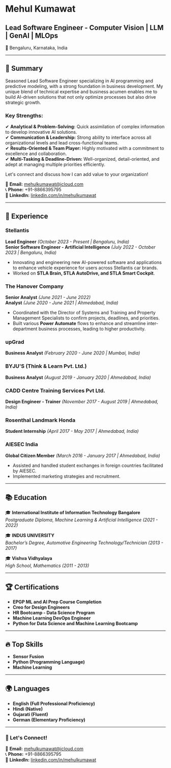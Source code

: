 # Mehul Kumawat

## Lead Software Engineer - Computer Vision | LLM | GenAI | MLOps

📍 Bengaluru, Karnataka, India

---

## 📌 Summary
Seasoned Lead Software Engineer specializing in AI programming and predictive modeling, with a strong foundation in business development. My unique blend of technical expertise and business acumen enables me to build AI-driven solutions that not only optimize processes but also drive strategic growth.

### **Key Strengths:**
✔ **Analytical & Problem-Solving:** Quick assimilation of complex information to develop innovative AI solutions.  
✔ **Communication & Leadership:** Strong ability to interface across all organizational levels and lead cross-functional teams.  
✔ **Results-Oriented & Team Player:** Highly motivated with a commitment to excellence and collaboration.  
✔ **Multi-Tasking & Deadline-Driven:** Well-organized, detail-oriented, and adept at managing multiple priorities efficiently.  

Let's connect and discuss how I can add value to your organization!

📧 **Email:** mehulkumawat@icloud.com  
📞 **Phone:** +91-8866395795  
🔗 **LinkedIn:** [linkedin.com/in/mehulkumawat](https://www.linkedin.com/in/mehulkumawat)  

---

## 🚀 Experience

### **Stellantis**  
**Lead Engineer** *(October 2023 - Present | Bengaluru, India)*  
**Senior Software Engineer - Artificial Intelligence** *(July 2022 - October 2023 | Bengaluru, India)*  
- Innovating and engineering new AI-powered software and applications to enhance vehicle experience for users across Stellantis car brands.
- Worked on **STLA Brain, STLA AutoDrive, and STLA Smart Cockpit**.

### **The Hanover Company**  
**Senior Analyst** *(June 2021 - June 2022)*  
**Analyst** *(June 2020 - June 2021 | Ahmedabad, India)*  
- Coordinated with the Director of Systems and Training and Property Management Specialists to confirm projects, deadlines, and priorities.
- Built various **Power Automate** flows to enhance and streamline inter-department business processes, leading to higher productivity.

### **upGrad**  
**Business Analyst** *(February 2020 - June 2020 | Mumbai, India)*

### **BYJU'S (Think & Learn Pvt. Ltd.)**  
**Business Analyst** *(August 2019 - January 2020 | Ahmedabad, India)*

### **CADD Centre Training Services Pvt Ltd.**  
**Design Engineer - Trainer** *(November 2017 - August 2019 | Ahmedabad, India)*

### **Rosenthal Landmark Honda**  
**Student Internship** *(April 2017 - May 2017 | Ahmedabad, India)*

### **AIESEC India**  
**Global Citizen Member** *(March 2016 - January 2017 | Ahmedabad, India)*
- Assisted and handled student exchanges in foreign countries facilitated by AIESEC.
- Implemented marketing strategies and recruitment.

---

## 📚 Education

🎓 **International Institute of Information Technology Bangalore**  
*Postgraduate Diploma, Machine Learning & Artificial Intelligence (2021 - 2022)*

🎓 **INDUS UNIVERSITY**  
*Bachelor’s Degree, Automotive Engineering Technology/Technician (2013 - 2017)*

🎓 **Vishva Vidhyalaya**  
*High School, Mathematics (2011 - 2013)*

---

## 🏆 Certifications
- **EPGP ML and AI Prep Course Completion**
- **Creo for Design Engineers**
- **HR Bootcamp - Data Science Program**
- **Machine Learning DevOps Engineer**
- **Python for Data Science and Machine Learning Bootcamp**

---

## 🔥 Top Skills
- **Sensor Fusion**
- **Python (Programming Language)**
- **Machine Learning**

---

## 🌍 Languages
- **English (Full Professional Proficiency)**
- **Hindi (Native)**
- **Gujarati (Fluent)**
- **German (Elementary Proficiency)**

---

### 🚀 Let's Connect!
📧 **Email:** mehulkumawat@icloud.com  
📞 **Phone:** +91-8866395795  
🔗 **LinkedIn:** [linkedin.com/in/mehulkumawat](https://www.linkedin.com/in/mehulkumawat)  
